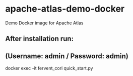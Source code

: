 # apache-atlas-demo-docker
Demo Docker image for Apache Atlas

## After installation run:
## (Username: admin / Password: admin)
docker exec -it fervent_cori quick_start.py
